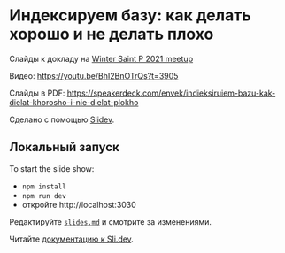 # Индексируем базу: как делать хорошо и не делать плохо

Слайды к докладу на [Winter Saint P 2021 meetup](https://kommunity.com/saintpruby/events/fall-2021-meetup-26df1ea3)

Видео: https://youtu.be/BhI2BnOTrQs?t=3905

Cлайды в PDF: https://speakerdeck.com/envek/indieksiruiem-bazu-kak-dielat-khorosho-i-nie-dielat-plokho

Сделано с помощью [Slidev](https://github.com/slidevjs/slidev).

## Локальный запуск

To start the slide show:

- `npm install`
- `npm run dev`
- откройте http://localhost:3030

Редактируйте [`slides.md`](./slides.md) и смотрите за изменениями.

Читайте [документацию к Sli.dev](https://sli.dev/).
